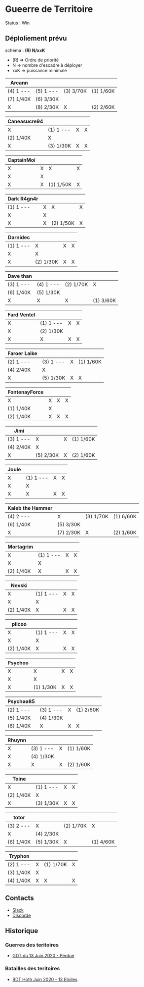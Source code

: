# Gueerre de Territoire

Status : Win

## Déploliement prévu 

schéma : **(R) N/xxK**

* (R) => Ordre de priorité
* N => nombre d'escadre à déployer
* xxK => puissance minimale


| Arcann | | | |
|---|---|---|---|
| (4) 1 --- | (5) 1 --- | (3) 3/70K | (1) 1/60K
| (7) 1/40K | (6) 3/30K
| X  | (8) 2/30K | X  | (2) 2/60K

| Caneasucre94 | | | |
|---|---|---|---|
| X  | (1) 1 --- | X  | X 
| (2) 1/40K | X 
| X  | (3) 1/30K | X  | X 

| CaptainMoi | | | |
|---|---|---|---|
| X  | X  | X  | X 
| X  | X 
| X  | X  | (1) 1/50K | X 

| Dark R4gn4r | | | |
|---|---|---|---|
| (1) 1 --- | X  | X  | X 
| X  | X 
| X  | X  | (2) 1/50K | X 

| Darnidec | | | |
|---|---|---|---|
| (1) 1 --- | X  | X  | X 
| X  | X 
| X  | (2) 1/30K | X  | X 

| Dave than | | | |
|---|---|---|---|
| (3) 1 --- | (4) 1 --- | (2) 1/70K | X 
| (6) 1/40K | (5) 1/30K
| X  | X  | X  | (1) 3/60K

| Fard Ventel | | | |
|---|---|---|---|
| X  | (1) 1 --- | X  | X 
| X  | (2) 1/30K
| X  | X  | X  | X 

| Faroer Laike | | | |
|---|---|---|---|
| (2) 1 --- | (3) 1 --- | X  | (1) 1/60K
| (4) 2/40K | X 
| X  | (5) 1/30K | X  | X 

| FontenayForce | | | |
|---|---|---|---|
| X  | X  | X  | X 
| (1) 1/40K | X 
| (2) 1/40K | X  | X  | X 

| Jimi | | | |
|---|---|---|---|
| (3) 1 --- | X  | X  | (1) 1/60K
| (4) 2/40K | X 
| X  | (5) 2/30K | X  | (2) 1/60K

| Joule | | | |
|---|---|---|---|
| X  | (1) 1 --- | X  | X 
| X  | X 
| X  | X  | X  | X 

| Kaleb the Hammer | | | |
|---|---|---|---|
| (4) 2 --- | X  | (3) 1/70K | (1) 6/60K
| (6) 1/40K | (5) 3/30K
| X  | (7) 2/30K | X  | (2) 1/60K

| Mortagrim | | | |
|---|---|---|---|
| X  | (1) 1 --- | X  | X 
| X  | X 
| (2) 1/40K | X  | X  | X 

| Nevski | | | |
|---|---|---|---|
| X  | (1) 1 --- | X  | X 
| X  | X 
| (2) 1/40K | X  | X  | X 

| piicoo | | | |
|---|---|---|---|
| X  | (1) 1 --- | X  | X 
| X  | X 
| (2) 1/40K | X  | X  | X 

| Psychoo | | | |
|---|---|---|---|
| X  | X  | X  | X 
| X  | X 
| X  | (1) 1/30K | X  | X 

| Psychøø85 | | | |
|---|---|---|---|
| (2) 1 --- | (3) 1 --- | X  | (1) 2/60K
| (5) 1/40K | (4) 1/30K
| (6) 1/40K | X  | X  | X 

| Rhuynn | | | |
|---|---|---|---|
| X  | (3) 1 --- | X  | (1) 1/60K
| X  | (4) 1/30K
| X  | X  | X  | (2) 1/60K

| Toine | | | |
|---|---|---|---|
| X  | (1) 1 --- | X  | X 
| (2) 1/40K | X 
| X  | (3) 1/30K | X  | X 

| totor | | | |
|---|---|---|---|
| (3) 2 --- | X  | (2) 1/70K | X 
| X  | (4) 2/30K
| (6) 1/40K | (5) 1/30K | X  | (1) 4/60K

| Tryphon | | | |
|---|---|---|---|
| (2) 1 --- | X  | (1) 1/70K | X 
| (3) 1/40K | X 
| (4) 1/40K | X  | X  | X 




## Contacts 

* [Slack](https://join.slack.com/t/hautconseildelaforce/shared_invite/zt-fbjhe9n4-a57i5u6D6KNFAXnOXQqlKg)
* [Discorde](https://discord.gg/9ufJHmB)

## Historique 

### Guerres des teritoires 

* [GDT du 13 Juin 2020 - Perdue](pages/GDT-200613.html)

### Batailles des teritoires 

* [BDT Hoth Juin 2020 - 13 Etoiles](pages/BDT-Hoth-200614.html)
